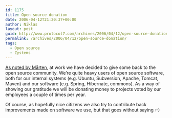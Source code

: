 ```yaml
---
id: 1175
title: Open source donation
date: 2006-04-12T21:20:37+00:00
author: Niklas
layout: post
guid: http://www.protocol7.com/archives/2006/04/12/open-source-donation/
permalink: /archives/2006/04/12/open-source-donation/
tags:
  - Open source
  - Zystems
---
```

<div class='microid-ff57a9d7313727fcc99dc85dcf29b87e1869349d'>
  <p>
    <a href="http://marten.gustafson.pp.se/blog/2006/04/07/zystems-donates-to-open-source/">As noted by M&aring;rten</a>, at work we have decided to give some back to the open source community. We&#8217;re quite heavy users of open source software, both for our internal systems (e.g. Ubuntu, Subversion, Apache, Tomcat, Maven) and our software (e.g. Spring, Hibernate, commons). As a way of showing our gratitude we will be donating money to projects voted by our employees a couple of times per year.
  </p>
  
  <p>
    Of course, as hopefully nice citizens we also try to contribute back improvements made on software we use, but that goes without saying :-)
  </p>
</div>
